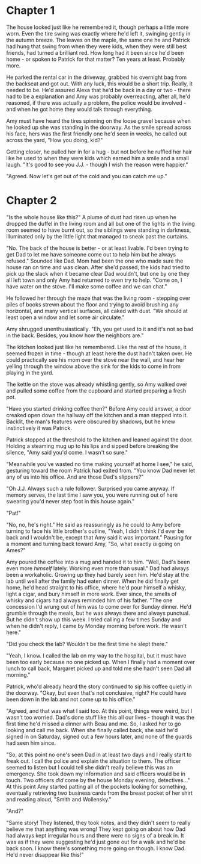 # Chapter 1

The house looked just like he remembered it, though perhaps a little more worn. Even the tire swing was exactly where he'd left it, swinging gently in the autumn breeze. The leaves on the maple, the same one he and Patrick had hung that swing from when they were kids, when they were still best friends, had turned a brilliant red. How long had it been since he'd been home - or spoken to Patrick for that matter? Ten years at least. Probably more.

He parked the rental car in the driveway, grabbed his overnight bag from the backseat and got out. With any luck, this would be a short trip. Really, it needed to be. He'd assured Alexa that he'd be back in a day or two - there had to be a explanation and Amy was probably overreacting, after all, he'd reasoned, if there was actually a problem, the police would be involved - and when he got home they would talk through everything.

Amy must have heard the tires spinning on the loose gravel because when he looked up she was standing in the doorway. As the smile spread across his face, hers was the first friendly one he'd seen in weeks, he called out across the yard, "How you doing, kid?"

Getting closer, he pulled her in for a hug - but not before he ruffled her hair like he used to when they were kids which earned him a smile and a small laugh. "It's good to see you J.J. - though I wish the reason were happier."

"Agreed. Now let's get out of the cold and you can catch me up."

# Chapter 2

"Is the whole house like this?" A plume of dust had risen up when he dropped the duffel in the living room and all but one of the lights in the living room seemed to have burnt out, so the siblings were standing in darkness, illuminated only by the little light that managed to sneak past the curtains.

"No. The back of the house is better - or at least livable. I'd been trying to get Dad to let me have someone come out to help him but he always refused." Sounded like Dad. Mom had been the one who made sure the house ran on time and was clean. After she'd passed, the kids had tried to pick up the slack when it became clear Dad wouldn't, but one by one they all left town and only Amy had returned to even try to help. "Come on, I have water on the stove. I'll make some coffee and we can chat."

He followed her through the maze that was the living room - stepping over piles of books strewn about the floor and trying to avoid brushing any horizontal, and many vertical surfaces, all caked with dust. "We should at least open a window and let some air circulate."

Amy shrugged unenthusiastically. "Eh, you get used to it and it's not so bad in the back. Besides, you know how the neighbors are."

The kitchen looked just like he remembered. Like the rest of the house, it seemed frozen in time - though at least here the dust hadn't taken over. He could practically see his mom over the stove near the wall, and hear her yelling through the window above the sink for the kids to come in from playing in the yard.

The kettle on the stove was already whistling gently, so Amy walked over and pulled some coffee from the cupboard and started preparing a fresh pot.

"Have you started drinking coffee then?" Before Amy could answer, a door creaked open down the hallway off the kitchen and a man stepped into it. Backlit, the man's features were obscured by shadows, but he knew instinctively it was Patrick.

Patrick stopped at the threshold to the kitchen and leaned against the door. Holding a steaming mug up to his lips and sipped before breaking the silence, "Amy said you'd come. I wasn't so sure."

"Meanwhile you've wasted no time making yourself at home I see," he said, gesturing toward the room Patrick had exited from. "You know Dad never let any of us into his office. And are those Dad's slippers?"

"Oh J.J. Always such a rule follower. Surprised you came anyway. If memory serves, the last time I saw you, you were running out of here swearing you'd never step foot in this house again."

"Pat!"

"No, no, he's right." He said as reassuringly as he could to Amy before turning to face his little brother's outline, "Yeah, I didn't think I'd ever be back and I wouldn't be, except that Amy said it was important." Pausing for a moment and turning back toward Amy, "So, what exactly _is_ going on Ames?"

Amy poured the coffee into a mug and handed it to him. "Well, Dad's been even more _himself_ lately. Working even more than usual." Dad had always been a workaholic. Growing up they had barely seen him. He'd stay at the lab until well after the family had eaten dinner. When he did finally get home, he'd head straight to his office, where he'd pour himself a whisky, light a cigar, and bury himself in more work. Ever since, the smells of whisky and cigars had always reminded him of his father. "The one concession I'd wrung out of him was to come over for Sunday dinner. He'd grumble through the meals, but he was always there and always punctual. But he didn't show up this week. I tried calling a few times Sunday and when he didn't reply, I came by Monday morning before work. He wasn't here."

"Did you check the lab? Wouldn't be the first time he slept there."

"Yeah, I know. I called the lab on my way to the hospital, but it must have been too early because no one picked up. When I finally had a moment over lunch to call back, Margaret picked up and told me she hadn't seen Dad all morning."

Patrick, who'd already heard the story continued to sip his coffee quietly in the doorway. "Okay, but even that's not conclusive, right? He could have been down in the lab and not come up to his office."

"Agreed, and that was what I said too. At this point, things were weird, but I wasn't too worried. Dad's done stuff like this all our lives - though it was the first time he'd missed a dinner with Beau and me. So, I asked her to go looking and call me back. When she finally called back, she said he'd signed in on Saturday, signed out a few hours later, and none of the guards had seen him since.

"So, at this point no one's seen Dad in at least two days and I really start to freak out. I call the police and explain the situation to them. The officer seemed to listen but I could tell she didn't really believe this was an emergency. She took down my information and said officers would be in touch. Two officers _did_ come by the house Monday evening, detectives..." At this point Amy started patting all of the pockets looking for something, eventually retrieving two business cards from the breast pocket of her shirt and reading aloud, "Smith and Wollensky."

"And?"

"Same story! They listened, they took notes, and they didn't seem to really believe me that anything was wrong! They kept going on about how Dad had always kept irregular hours and there were no signs of a break in. It was as if they were suggesting he'd just gone out for a walk and he'd be back soon. I know there's something more going on though. I know Dad. He'd never disappear like this!"
